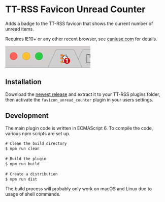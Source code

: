 # TT-RSS Favicon Unread Counter

Adds a badge to the TT-RSS favicon that shows the current number of unread items.

Requires IE10+ or any other recent browser, see [caniuse.com](http://caniuse.com/#feat=mutationobserver) for details.

![Screenshot](screenshot.png)

## Installation

Download the [newest release](https://github.com/Strayer/tt-rss-favicon-unread-counter/releases) and extract it to your TT-RSS plugins folder, then activate the `favicon_unread_counter` plugin in your users settings.

## Development

The main plugin code is written in ECMAScript 6. To compile the code, various npm scripts are set up.

```
# Clean the build directory
$ npm run clean

# Build the plugin
$ npm run build

# Create a distribution
$ npm run dist
```

The build process will probably only work on macOS and Linux due to usage of shell commands.
